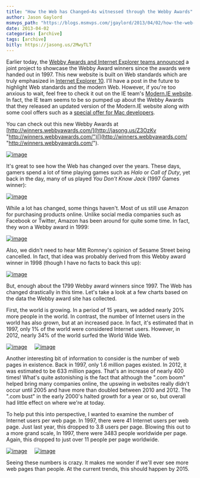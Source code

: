 ```yaml
---
title: "How the Web has Changed–As witnessed through the Webby Awards"
author: Jason Gaylord
msmvps_path: "https://blogs.msmvps.com/jgaylord/2013/04/02/how-the-web-has-changed-as-witnessed-through-the-webby-awards/"
date: 2013-04-02
categories: [archive]
tags: [archive]
bitly: https://jasong.us/2MwyTLT
---
```


Earlier today, the [](http://www.webbyawards.com/press/press-release.php?id=237)[Webby Awards and Internet Explorer teams announced](http://jasong.us/Ytn7mW) a joint project to showcase the Webby Award winners since the awards were handed out in 1997. This new website is built on Web standards which are truly emphasized in [Internet Explorer 10](http://windows.microsoft.com/en-US/internet-explorer/download-ie). I'll have a post in the future to highlight Web standards and the modern Web. However, if you're too anxious to wait, feel free to check it out on the IE team's [](http://www.modern.ie/)[Modern.IE website](http://jasong.us/Z3NLFG). In fact, the IE team seems to be so pumped up about the Webby Awards that they released an updated version of the Modern.IE website along with some cool offers such as a [](http://blogs.msdn.com/b/ie/archive/2013/04/02/new-on-modern-ie-free-vm-downloads-windows-8-quickstart-kits-enhanced-code-scanning-tools-and-more.aspx)[special offer for Mac developers](http://jasong.us/Z3xYq9).

You can check out this new Webby Awards at [http://winners.webbyawards.com/](http://jasong.us/Z3OzKv "http://winners.webbyawards.com/")[](http://winners.webbyawards.com/ "http://winners.webbyawards.com/").

[![image](http://jasongaylord.com/Media/Default/Windows-Live-Writer/d3245dd5d663_88AA/image_19.png "image")](http://jasong.us/Z3OzKv)

It's great to see how the Web has changed over the years. These days, gamers spend a lot of time playing games such as _Halo_ or _Call of Duty_, yet back in the day, many of us played _You Don't Know Jack_ (1997 Games winner):

[![image](http://jasongaylord.com/Media/Default/Windows-Live-Writer/d3245dd5d663_88AA/image_20.png "image")](http://jasong.us/Z3SdEl)

While a lot has changed, some things haven't. Most of us still use Amazon for purchasing products online. Unlike social media companies such as Facebook or Twitter, Amazon has been around for quite some time. In fact, they won a Webby award in 1999:

[![image](http://jasongaylord.com/Media/Default/Windows-Live-Writer/d3245dd5d663_88AA/image_18.png "image")](http://jasong.us/Z3RV02)

Also, we didn't need to hear Mitt Romney's opinion of Sesame Street being cancelled. In fact, that idea was probably derived from this Webby award winner in 1998 (though I have no facts to back this up):

[![image](http://jasongaylord.com/Media/Default/Windows-Live-Writer/d3245dd5d663_88AA/image_17.png "image")](http://jasong.us/Z3RGlF)

But, enough about the 1799 Webby award winners since 1997. The Web has changed drastically in this time. Let's take a look at a few charts based on the data the Webby award site has collected.

First, the world is growing. In a period of 15 years, we added nearly 20% more people in the world. In contrast, the number of Internet users in the world has also grown, but at an increased pace. In fact, it's estimated that in 1997, only 1% of the world were considered Internet users. However, in 2012, nearly 34% of the world surfed the World Wide Web.

[![image](http://jasongaylord.com/Media/Default/Windows-Live-Writer/d3245dd5d663_88AA/image_thumb_3.png "image")](http://jasongaylord.com/Media/Default/Windows-Live-Writer/d3245dd5d663_88AA/image_8.png)     [![image](http://jasongaylord.com/Media/Default/Windows-Live-Writer/d3245dd5d663_88AA/image_thumb_4.png "image")](http://jasongaylord.com/Media/Default/Windows-Live-Writer/d3245dd5d663_88AA/image_10.png)

Another interesting bit of information to consider is the number of web pages in existence. Back in 1997, only 1.6 million pages existed. In 2012, it was estimated to be 633 million pages. That's an increase of nearly 400 times! What's quite astonishing is the fact that although the ".com boom" helped bring many companies online, the upswing in websites really didn't occur until 2005 and have more than doubled between 2010 and 2012. The ".com bust" in the early 2000's halted growth for a year or so, but overall had little effect on where we're at today.

To help put this into perspective, I wanted to examine the number of Internet users per web page. In 1997, there were 41 Internet users per web page. Just last year, this dropped to 3.8 users per page. Blowing this out to a more grand scale, In 1997, there were 3483 people worldwide per page. Again, this dropped to just over 11 people per page worldwide.

[![image](http://jasongaylord.com/Media/Default/Windows-Live-Writer/d3245dd5d663_88AA/image_thumb_5.png "image")](http://jasongaylord.com/Media/Default/Windows-Live-Writer/d3245dd5d663_88AA/image_12.png)     [![image](http://jasongaylord.com/Media/Default/Windows-Live-Writer/d3245dd5d663_88AA/image_thumb_6.png "image")](http://jasongaylord.com/Media/Default/Windows-Live-Writer/d3245dd5d663_88AA/image_14.png)

Seeing these numbers is crazy. It makes me wonder if we'll ever see more web pages than people. At the current trends, this should happen by 2015.